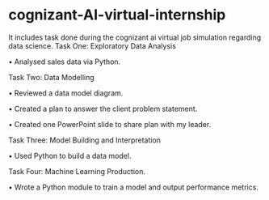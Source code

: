 # cognizant-AI-virtual-internship
It includes task done during the cognizant ai virtual job simulation regarding data science.
Task One: Exploratory Data Analysis

• Analysed sales data via Python.

Task Two: Data Modelling

• Reviewed a data model diagram.

• Created a plan to answer the client problem statement.

• Created one PowerPoint slide to share plan with my leader.

Task Three: Model Building and Interpretation

• Used Python to build a data model.

Task Four: Machine Learning Production.

• Wrote a Python module to train a model and output performance metrics.
